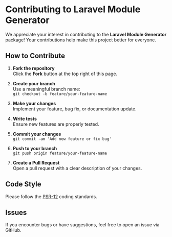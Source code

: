 # Contributing to Laravel Module Generator

We appreciate your interest in contributing to the **Laravel Module Generator** package! Your contributions help make this project better for everyone.

## How to Contribute

1. **Fork the repository**  
   Click the **Fork** button at the top right of this page.

2. **Create your branch**  
   Use a meaningful branch name:  
   `git checkout -b feature/your-feature-name`

3. **Make your changes**  
   Implement your feature, bug fix, or documentation update.

4. **Write tests**  
   Ensure new features are properly tested.

5. **Commit your changes**  
   `git commit -am 'Add new feature or fix bug'`

6. **Push to your branch**  
   `git push origin feature/your-feature-name`

7. **Create a Pull Request**  
   Open a pull request with a clear description of your changes.

## Code Style

Please follow the [PSR-12](https://www.php-fig.org/psr/psr-12/) coding standards.

## Issues

If you encounter bugs or have suggestions, feel free to open an issue via GitHub. 